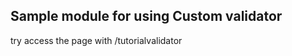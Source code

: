 Sample module for using Custom validator
---------------------------------------

try access the page with /tutorialvalidator
